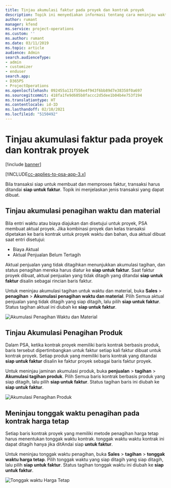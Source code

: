 ```yaml
---
title: Tinjau akumulasi faktur pada proyek dan kontrak proyek
description: Topik ini menyediakan informasi tentang cara meninjau waktu, pengeluaran, dan akumulasi produk, serta cara menandainya sebagai siap digunakan untuk faktur.
author: rumant
manager: kfend
ms.service: project-operations
ms.custom: ''
ms.author: rumant
ms.date: 03/11/2019
ms.topic: article
audience: Admin
search.audienceType:
- admin
- customizer
- enduser
search.app:
- D365PS
- ProjectOperations
ms.openlocfilehash: 092455a131f556e4f943f6bb89d7e38358f0a697
ms.sourcegitcommit: 418fa1fe9d605b8faccc2d5dee1b04b4e753f194
ms.translationtype: HT
ms.contentlocale: id-ID
ms.lasthandoff: 02/10/2021
ms.locfileid: "5150492"
---
```

# <a name="review-the-invoicing-backlog-on-projects-and-project-contracts"></a>Tinjau akumulasi faktur pada proyek dan kontrak proyek

[!include [banner](../includes/psa-now-project-operations.md)]

[!INCLUDE[cc-applies-to-psa-app-3.x](../includes/cc-applies-to-psa-app-3x.md)]

Bila transaksi siap untuk membuat dan memproses faktur, transaksi harus ditandai **siap untuk faktur**. Topik ini menjelaskan jenis transaksi yang dapat dibuat.

## <a name="review-the-time-and-material-billing-backlog"></a>Tinjau akumulasi penagihan waktu dan material

Bila entri waktu atau biaya diajukan dan disetujui untuk proyek, PSA membuat aktual proyek. Jika kombinasi proyek dan kelas transaksi dipetakan ke baris kontrak untuk proyek waktu dan bahan, dua aktual dibuat saat entri disetujui:

- Biaya Aktual 
- Aktual Penjualan Belum Tertagih

Aktual penjualan yang tidak ditagihkan menunjukkan akumulasi tagihan, dan status penagihan mereka harus diatur ke **siap untuk faktur**. Saat faktur proyek dibuat, aktual penjualan yang tidak ditagih yang ditandai **siap untuk faktur** disalin sebagai rincian baris faktur.

Untuk meninjau akumulasi tagihan untuk waktu dan material, buka **Sales** \> **penagihan** \> **Akumulasi penagihan waktu dan material**. Pilih Semua aktual penjualan yang tidak ditagih yang siap ditagih, lalu pilih **siap untuk faktur**. Status tagihan aktual ini diubah ke **siap untuk faktur**.

![Akumulasi Penagihan Waktu dan Material](media/TMBacklog.png)

## <a name="review-the-product-billing-backlog"></a>Tinjau Akumulasi Penagihan Produk

Dalam PSA, ketika kontrak proyek memiliki baris kontrak berbasis produk, baris tersebut dipertimbangkan untuk faktur setiap kali faktur dibuat untuk kontrak proyek. Setiap produk yang memiliki baris kontrak yang ditandai **siap untuk faktur** disalin ke faktur proyek sebagai baris faktur proyek.

Untuk meninjau jaminan akumulasi produk, buka **penjualan** \> **tagihan** \> **Akumulasi tagihan produk**. Pilih Semua baris kontrak berbasis produk yang siap ditagih, lalu pilih **siap untuk faktur**. Status tagihan baris ini diubah ke **siap untuk faktur**.

![Akumulasi Penagihan Produk](media/ProductBacklog.png)

## <a name="review-billing-milestones-on-fixed-price-contracts"></a>Meninjau tonggak waktu penagihan pada kontrak harga tetap

Setiap baris kontrak proyek yang memiliki metode penagihan harga tetap harus menentukan tonggak waktu kontrak. tonggak waktu waktu kontrak ini dapat ditagih hanya jika ditAndai siap **untuk faktur**. 

Untuk meninjau tonggak waktu penagihan, buka **Sales** \> **tagihan** \> **tonggak waktu harga tetap**. Pilih tonggak waktu yang siap ditagih yang siap ditagih, lalu pilih **siap untuk faktur**. Status tagihan tonggak waktu ini diubah ke **siap untuk faktur**.

![Tonggak waktu Harga Tetap](media/FPBacklog.png)
